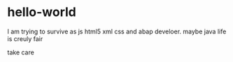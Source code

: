 # hello-world

I am trying to survive as js html5 xml css and abap develoer. maybe java
life is creuly fair

take care
